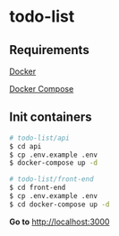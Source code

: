 # todo-list

## Requirements

[Docker](https://docs.docker.com/engine/installation)

[Docker Compose](https://docs.docker.com/compose/install)

## Init containers

```bash
# todo-list/api
$ cd api
$ cp .env.example .env
$ docker-compose up -d
```

```bash
# todo-list/front-end
$ cd front-end
$ cp .env.example .env
$ cd docker-compose up -d
```

**Go to** [http://localhost:3000](http://localhost:3000)
